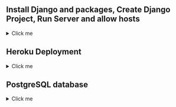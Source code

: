 ## Install Django and packages, Create Django Project, Run Server and allow hosts

<details>
<summary>Click me</summary>

- Install django with *pip3 install django~=4.2.1*
- Install gunicorn with *pip3 install gunicorn ~=20.1*
- Install whitenoise with *pip3 install whitenoise~=6.5.0*
- Install psycopg2 and dj_database_url with *pip3 install dj_database_url~=0.5 psycopg2~=2.9*

- Use command *pip3 freeze --local > requirements.txt* to create requirements.txt and add relavent packages to it.

![requirements.txt after install](docs/local_deployment/01-requirements.png)

## Create Django Project 

- Using the command *django-admin startproject elite .* creates our django project.

![Django Project Directory](docs/local_deployment/02-django-project.png)

## running the server and allowing hosts

Using the command *python3 manage.py runserver* opens the server in port 8000. The server needs allowed hosts in elite-cuisine/settings.py to be added.

![Disallowed host](docs/local_deployment/03-disallowed-host.png)

![Successful project](docs/local_deployment/04-install-succesful.png)

</details>

## Heroku Deployment

<details>
<summary>Click me</summary>

Navigate to your Heroku dashboard and create a new Heroku app.

![Start app](docs/heroku_deployment/01-start-app.png)

![Create app](docs/heroku_deployment/02-create-app.png)

Add DISABLE_COLLECTSTATIC with a Value of 1 to stop Heroku uploading static files.

![DISABLE_COLLECTSTATIC](docs/heroku_deployment/03-collectstatic.png)

Create a Procfile to allow Heroku to deploy using Gunicorn.

![Procfile](docs/heroku_deployment/04-procfile.png)

Add Heroku to allowed hosts in elite_cuisine/settings.py.

![Heroku host](docs/heroku_deployment/05-heroku-host.png)

Connect Heroku to your Github account.

![Connect Github](docs/heroku_deployment/06-connect-github.png)

Click deploy branch and wait for completion.

![deploy](docs/heroku_deployment/07-deploy.png)

Add Eco Dynos.

![Eco Dynos](docs/heroku_deployment/08-eco-dynos.png)

</details>

## PostgreSQL database 

<details>
<summary>Click me</summary>

Create and env.py file in the top directory and use this code. The postgreSQL code was generated from Code Institute. It has been redacted from the image.

![env.py](docs/heroku_deployment/09-env.png)

Use the following code to connect the env.py in the elite_cuisine/settings.py.

![connecting settings.py to env.py](docs/heroku_deployment/10-settings-env.png)

In the elite_cuisine/settings.py file, disconnect the splite database by commenting out the code.

![disable sqlite](docs/heroku_deployment/11-sqlite.png)

Use dj-databse-url to connect.

![dj_database](docs/heroku_deployment/12-database.png)

</details>